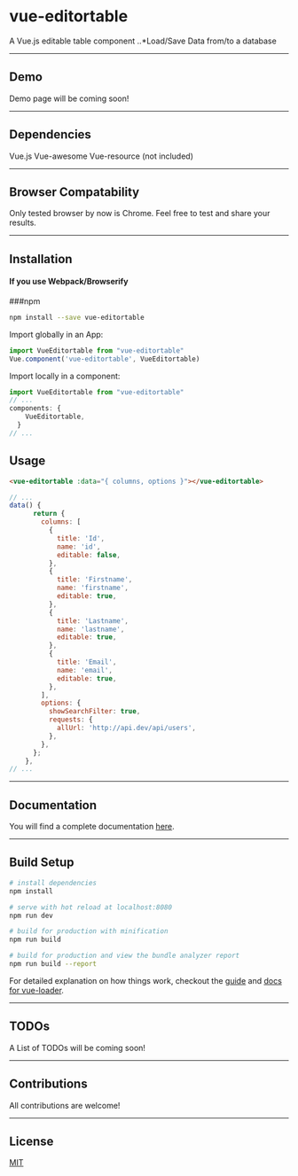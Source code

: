 # vue-editortable

A Vue.js editable table component
..*Load/Save Data from/to a database

---
## Demo

Demo page will be coming soon!

---
## Dependencies
Vue.js
Vue-awesome
Vue-resource (not included)

---
## Browser Compatability

Only tested browser by now is Chrome.
Feel free to test and share your results.

---
## Installation

#### If you use Webpack/Browserify

###npm
``` sh
npm install --save vue-editortable
```
Import globally in an App:

``` javascript
import VueEditortable from "vue-editortable"
Vue.component('vue-editortable', VueEditortable)
```
Import locally in a component:

``` javascript
import VueEditortable from "vue-editortable"
// ...
components: {
    VueEditortable,
  }
// ...
```

## Usage

``` html
<vue-editortable :data="{ columns, options }"></vue-editortable>
```
``` javascript
// ...
data() {
      return {
        columns: [
          {
            title: 'Id',
            name: 'id',
            editable: false,
          },
          {
            title: 'Firstname',
            name: 'firstname',
            editable: true,
          },
          {
            title: 'Lastname',
            name: 'lastname',
            editable: true,
          },
          {
            title: 'Email',
            name: 'email',
            editable: true,
          },
        ],
        options: {
          showSearchFilter: true,
          requests: {
            allUrl: 'http://api.dev/api/users',
          },
        },
      };
    },
// ...
```

---
## Documentation

You will find a complete documentation [here](https://github.com/el-jacko/vue-editortable/wiki).

---
## Build Setup

``` sh
# install dependencies
npm install

# serve with hot reload at localhost:8080
npm run dev

# build for production with minification
npm run build

# build for production and view the bundle analyzer report
npm run build --report
```

For detailed explanation on how things work, checkout the [guide](http://vuejs-templates.github.io/webpack/) and [docs for vue-loader](http://vuejs.github.io/vue-loader).

---
## TODOs

A List of TODOs will be coming soon!

---
## Contributions

All contributions are welcome!

---
## License

[MIT](http://opensource.org/licenses/MIT)
